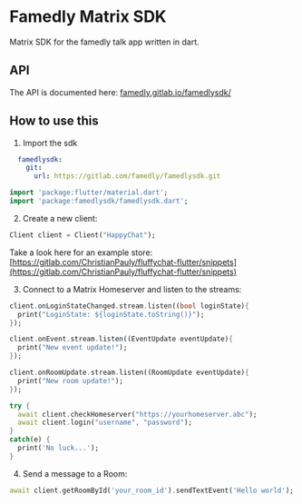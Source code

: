 # Famedly Matrix SDK

Matrix SDK for the famedly talk app written in dart.

## API

The API is documented here: [famedly.gitlab.io/famedlysdk/](https://famedly.gitlab.io/famedlysdk/)

## How to use this

1. Import the sdk

```yaml
  famedlysdk:
    git:
      url: https://gitlab.com/famedly/famedlysdk.git
```

```dart
import 'package:flutter/material.dart';
import 'package:famedlysdk/famedlysdk.dart';
```

2. Create a new client:

```dart
Client client = Client("HappyChat");
```

Take a look here for an example store:
[https://gitlab.com/ChristianPauly/fluffychat-flutter/snippets](https://gitlab.com/ChristianPauly/fluffychat-flutter/snippets)

3. Connect to a Matrix Homeserver and listen to the streams:

```dart
client.onLoginStateChanged.stream.listen((bool loginState){ 
  print("LoginState: ${loginState.toString()}");
});

client.onEvent.stream.listen((EventUpdate eventUpdate){ 
  print("New event update!");
});

client.onRoomUpdate.stream.listen((RoomUpdate eventUpdate){ 
  print("New room update!");
});

try {
  await client.checkHomeserver("https://yourhomeserver.abc");
  await client.login("username", "password");
}
catch(e) {
  print('No luck...');
}
```

4. Send a message to a Room:

```dart
await client.getRoomById('your_room_id').sendTextEvent('Hello world');
```
